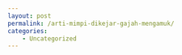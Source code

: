 ```yaml
---
layout: post
permalink: /arti-mimpi-dikejar-gajah-mengamuk/
categories:
    - Uncategorized
---
```


